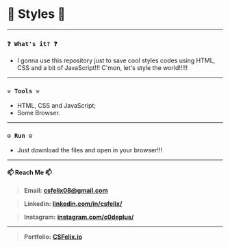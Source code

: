 # 🌟 Styles 🌟

----
### `❓ What's it? ❓`

* I gonna use this repository just to save cool styles codes using HTML, CSS and a bit of JavaScript!!! C'mon, let's style the world!!!!!


----
### `⚒️ Tools ⚒️`

* HTML, CSS and JavaScript;
* Some Browser.

----
### `⚙️ Run ⚙️`

* Just download the files and open in your browser!!!

----
#### 📫 Reach Me 📫

> **Email:** **[csfelix08@gmail.com](mailto:csfelix08@gmail.com?)**

> **Linkedin:** **[linkedin.com/in/csfelix/](https://www.linkedin.com/in/csfelix/)**

> **Instagram:** **[instagram.com/c0deplus/](https://www.instagram.com/c0deplus/)**

----

> **Portfolio:** **[CSFelix.io](https://csfelix.github.io/)**
